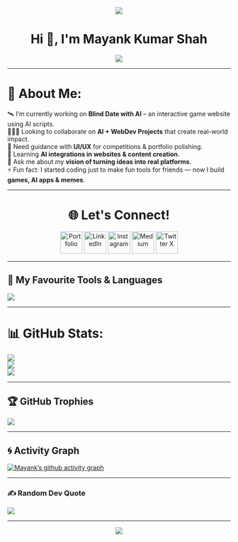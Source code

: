 <p align="center">
  <img src="https://capsule-render.vercel.app/api?type=waving&color=gradient&text=Hello%20World!%20🌍&height=120&section=header&animation=fadeIn"/>
</p>

<h1 align="center">Hi 👋, I'm <b>Mayank Kumar Shah</b></h1>

<p align="center">
  <img src="https://readme-typing-svg.herokuapp.com?font=Fira+Code&size=22&pause=1000&color=36BCF7&center=true&vCenter=true&width=550&lines=Web+Developer+%7C+AI+Explorer+%7C+Designer;1st+Year+CSE+Student;Love+Building+Cool+Projects+💡;Always+Learning+New+Things+🚀"/>
</p>

---

# 💫 About Me:
🛰️ I’m currently working on **Blind Date with AI** – an interactive game website using AI scripts.  
🧑‍🤝‍🧑 Looking to collaborate on **AI + WebDev Projects** that create real-world impact.  
🤝 Need guidance with **UI/UX** for competitions & portfolio polishing.  
🌱 Learning **AI integrations in websites & content creation**.  
💬 Ask me about my **vision of turning ideas into real platforms**.  
⚡ Fun fact: I started coding just to make fun tools for friends — now I build **games, AI apps & memes**.  

---

<h1 align="center">🌐 Let's Connect!</h1>

<p align="center">
<a href="https://mayankshahportfolio.netlify.app/"><img height="50" src="https://img.icons8.com/color/96/domain--v1.png" alt="Portfolio"/></a>
<a href="www.linkedin.com/in/mayankkshah"><img height="50" src="https://img.icons8.com/color/96/linkedin.png" alt="LinkedIn"/></a>
<a href="https://www.instagram.com/mayankkshah_/"><img height="50" src="https://img.icons8.com/color/96/instagram-new.png" alt="Instagram"/></a>
<a href="https://medium.com/@jimayank2105"><img height="50" src="https://img.icons8.com/color/96/medium-monogram.png" alt="Medium"/></a>
<a href="https://x.com/jimayank2105"><img height="50" src="https://img.icons8.com/color/96/twitterx.png" alt="Twitter X"/></a>
</p>

---


## 🔧 My Favourite Tools & Languages
<p align="left">
<img src="https://skillicons.dev/icons?i=html,css,js,python,c,cpp,java,mysql,figma,linux,git,github,vscode,photoshop,premiere,aftereffects,gcp,opencv" />
</p>

---

# 📊 GitHub Stats:
![](https://github-readme-stats.vercel.app/api?username=Mayank-cyber-cell&theme=tokyonight&hide_border=false&include_all_commits=true&count_private=true)<br/>
![](https://nirzak-streak-stats.vercel.app/?user=Mayank-cyber-cell&theme=tokyonight&hide_border=false)<br/>
![](https://github-readme-stats.vercel.app/api/top-langs/?username=Mayank-cyber-cell&theme=tokyonight&hide_border=false&layout=compact)

---

## 🏆 GitHub Trophies
![](https://github-profile-trophy.vercel.app/?username=Mayank-cyber-cell&theme=discord&margin-w=10&no-frame=true&no-bg=false)

---

## 🌀 Activity Graph
[![Mayank’s github activity graph](https://github-readme-activity-graph.vercel.app/graph?username=Mayank-cyber-cell&theme=tokyo-night)](https://github.com/ashutosh00710/github-readme-activity-graph)

---

### ✍️ Random Dev Quote
![](https://quotes-github-readme.vercel.app/api?type=horizontal&theme=merko)

---



<p align="center">
  <img src="https://capsule-render.vercel.app/api?type=waving&color=gradient&height=120&section=footer&animation=twinkling"/>
</p>
